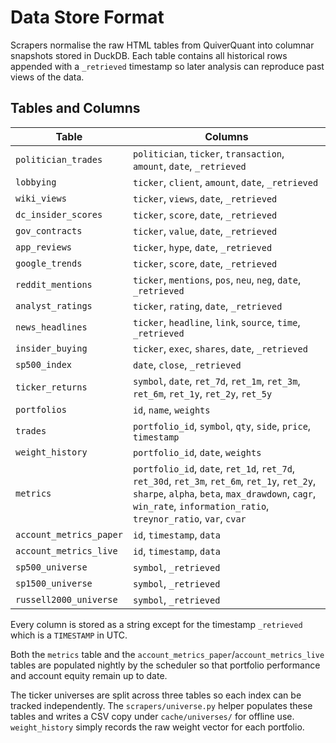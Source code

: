 # Data Store Format

Scrapers normalise the raw HTML tables from QuiverQuant into columnar snapshots stored in DuckDB.
Each table contains all historical rows appended with a `_retrieved` timestamp so later
analysis can reproduce past views of the data.

## Tables and Columns

| Table | Columns |
|-------|---------|
| `politician_trades` | `politician`, `ticker`, `transaction`, `amount`, `date`, `_retrieved` |
| `lobbying` | `ticker`, `client`, `amount`, `date`, `_retrieved` |
| `wiki_views` | `ticker`, `views`, `date`, `_retrieved` |
| `dc_insider_scores` | `ticker`, `score`, `date`, `_retrieved` |
| `gov_contracts` | `ticker`, `value`, `date`, `_retrieved` |
| `app_reviews` | `ticker`, `hype`, `date`, `_retrieved` |
| `google_trends` | `ticker`, `score`, `date`, `_retrieved` |
| `reddit_mentions` | `ticker`, `mentions`, `pos`, `neu`, `neg`, `date`, `_retrieved` |
| `analyst_ratings` | `ticker`, `rating`, `date`, `_retrieved` |
| `news_headlines` | `ticker`, `headline`, `link`, `source`, `time`, `_retrieved` |
| `insider_buying` | `ticker`, `exec`, `shares`, `date`, `_retrieved` |
| `sp500_index` | `date`, `close`, `_retrieved` |
| `ticker_returns` | `symbol`, `date`, `ret_7d`, `ret_1m`, `ret_3m`, `ret_6m`, `ret_1y`, `ret_2y`, `ret_5y` |
| `portfolios` | `id`, `name`, `weights` |
| `trades` | `portfolio_id`, `symbol`, `qty`, `side`, `price`, `timestamp` |
| `weight_history` | `portfolio_id`, `date`, `weights` |
| `metrics` | `portfolio_id`, `date`, `ret_1d`, `ret_7d`, `ret_30d`, `ret_3m`, `ret_6m`, `ret_1y`, `ret_2y`, `sharpe`, `alpha`, `beta`, `max_drawdown`, `cagr`, `win_rate`, `information_ratio`, `treynor_ratio`, `var`, `cvar` |
| `account_metrics_paper` | `id`, `timestamp`, `data` |
| `account_metrics_live` | `id`, `timestamp`, `data` |
| `sp500_universe` | `symbol`, `_retrieved` |
| `sp1500_universe` | `symbol`, `_retrieved` |
| `russell2000_universe` | `symbol`, `_retrieved` |

Every column is stored as a string except for the timestamp `_retrieved` which is a `TIMESTAMP` in UTC.

Both the `metrics` table and the `account_metrics_paper`/`account_metrics_live` tables are populated nightly by
the scheduler so that portfolio performance and account equity remain up
to date.

The ticker universes are split across three tables so each index can be
tracked independently. The `scrapers/universe.py` helper populates these
tables and writes a CSV copy under `cache/universes/` for offline use.
`weight_history` simply records the raw weight vector for each portfolio.
